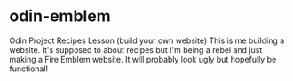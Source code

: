 # odin-emblem
Odin Project Recipes Lesson (build your own website)
This is me building a website. It's supposed to about recipes but I'm being a rebel and just making a Fire Emblem website. It will probably look ugly but hopefully be functional!